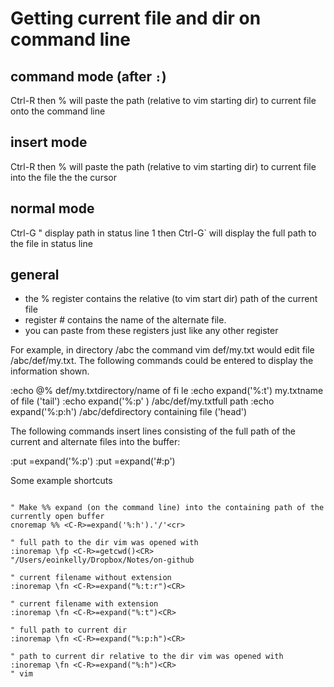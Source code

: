 # Getting current file and dir on command line

## command mode (after `:`)

Ctrl-R then % will paste the path (relative to vim starting dir) to current file
onto the command line

## insert mode

Ctrl-R then % will paste the path (relative to vim starting dir) to current file
into the file the the cursor

## normal mode

Ctrl-G " display path in status line 1 then Ctrl-G` will display the full path
to the file in status line

## general

- the % register contains the relative (to vim start dir) path of the current
  file
- register # contains the name of the alternate file.
- you can paste from these registers just like any other register

For example, in directory /abc the command vim def/my.txt would edit file
/abc/def/my.txt. The following commands could be entered to display the
information shown.

:echo @% def/my.txtdirectory/name of fi le :echo expand('%:t') my.txtname of
file ('tail') :echo expand('%:p' ) /abc/def/my.txtfull path :echo
expand('%:p:h') /abc/defdirectory containing file ('head')

The following commands insert lines consisting of the full path of the current
and alternate files into the buffer:

:put =expand('%:p') :put =expand('#:p')

Some example shortcuts

```vim

" Make %% expand (on the command line) into the containing path of the currently open buffer
cnoremap %% <C-R>=expand('%:h').'/'<cr>

" full path to the dir vim was opened with
:inoremap \fp <C-R>=getcwd()<CR>
"/Users/eoinkelly/Dropbox/Notes/on-github

" current filename without extension
:inoremap \fn <C-R>=expand("%:t:r")<CR>

" current filename with extension
:inoremap \fn <C-R>=expand("%:t")<CR>

" full path to current dir
:inoremap \fn <C-R>=expand("%:p:h")<CR>

" path to current dir relative to the dir vim was opened with
:inoremap \fn <C-R>=expand("%:h")<CR>
" vim
```
